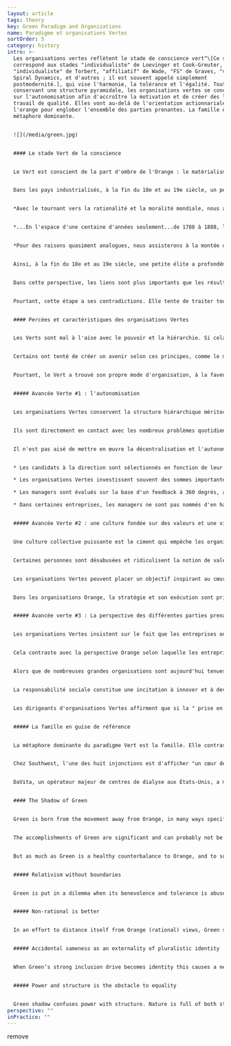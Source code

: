 ```yaml
---
layout: article
tags: theory
key: Green Paradigm and Organizations
name: Paradigme et organisations Vertes
sortOrder: 5
category: history
intro: >-
  Les organisations vertes reflètent le stade de conscience vert^\[Ce stade
  correspond aux stades "individualiste" de Loevinger et Cook-Greuter,
  "individualiste" de Torbert, "affiliatif" de Wade, "FS" de Graves, "vert" de
  Spiral Dynamics, et d'autres ; il est souvent appelé simplement
  postmodernité.], qui vise l'harmonie, la tolérance et l'égalité. Tout en
  conservant une structure pyramidale, les organisations vertes se concentrent
  sur l'autonomisation afin d'accroître la motivation et de créer des lieux de
  travail de qualité. Elles vont au-delà de l'orientation actionnariale de
  l'orange pour englober l'ensemble des parties prenantes. La famille est la
  métaphore dominante.


  ![](/media/green.jpg)


  #### Le stade Vert de la conscience


  Le Vert est conscient de la part d'ombre de l'Orange : le matérialisme, l'inégalité sociale et la perte du sens de la communauté. Le Vert est attentif aux émotions des personnes : toutes les situations méritent respect. Il recherche la communauté, la coopération et le consensus. Les individus s'efforcent de s'intégrer, de créer des liens harmonieux avec tout le monde.


  Dans les pays industrialisés, à la fin du 18e et au 19e siècle, un petit cercle opérant selon le paradigme Vert a défendu l'abolition de l'esclavage, la libération des femmes et la démocratie. Ken Wilber l'exprime ainsi :


  *Avec le tournant vers la rationalité et la moralité mondiale, nous assistons à la montée des mouvements de libération modernes... ce qui est juste et équitable pour tous les humains, sans distinction de race, de sexe ou de croyance.*


  *...En l'espace d'une centaine d'années seulement...de 1788 à 1888, l'esclavage a été banni...de toute société industrielle rationnelle. Dans (les paradigmes antérieurs), l'esclavage est parfaitement acceptable, car l'égalité de dignité et de valeur ne s'étend pas à tous les humains, mais seulement à ceux de votre tribu.*


  *Pour des raisons quasiment analogues, nous assisterons à la montée du féminisme et du mouvement des femmes à l'échelle de la culture... La démocratie, elle aussi, était radicalement nouvelle... Rappelons que dans les "démocraties" grecques, une personne sur trois était esclave, et pratiquement toutes les femmes et les enfants.*^\[Souvent dans l'histoire, nous trouvons des idées en avance sur leur temps, comme la démocratie dans la Grèce antique, c'est-à-dire en avance sur le centre de gravité du développement des personnes à ce moment particulier. Pour s'épanouir, ces idées doivent attendre que l'évolution les rattrape, qu'elle leur fournisse le bon "ventre culturel", comme l'appelle le philosophe américain Richard Tarnas : Une grande question ici est de savoir pourquoi la révolution copernicienne s'est produite au XVIe siècle, avec Copernic lui-même, et au début du XVIIe siècle, avec Kepler et Galilée ? Pourquoi a-t-il fallu attendre jusqu'à ce moment-là, alors qu'un certain nombre de personnes avant Copernic avaient émis l'hypothèse d'un univers héliocentrique et d'une terre planétaire ? On trouve des preuves de cette hypothèse chez les Grecs de l'Antiquité, en Inde et dans les cultures islamiques au Moyen Âge européen. Je pense que cette question montre à quel point un changement majeur de paradigme dépend de plus que de quelques données empiriques supplémentaires et de plus qu'une nouvelle théorie brillante utilisant un nouveau concept. Il dépend en réalité d'un contexte beaucoup plus large, de sorte que la graine d'une idée potentiellement puissante tombe sur un sol totalement différent, à partir duquel cet organisme, ce nouveau cadre conceptuel, peut se développer - littéralement une "conception" dans un nouvel utérus ou une nouvelle matrice culturelle et historique. Richard Tarnas et Dean Radin, "The Timing of Paradigm Shifts", Noetic Now, janvier 2012]


  Ainsi, à la fin du 18e et au 19e siècle, une petite élite a profondément façonné la pensée occidentale. Au 20e siècle, leur nombre a augmenté. Si le Orange prédomine aujourd'hui dans les affaires et la politique, le Vert est très présent dans la pensée académique, les organisations à but non lucratif, le travail social et les activités associatives.


  Dans cette perspective, les liens sont plus importants que les résultats. Plutôt que de prendre des décisions du haut vers le bas, le Vert privilégie les processus collaboratifs, du bas vers le haut, et tente d'amener des points de vue opposés à un consensus. L'Orange glorifie l'esprit de décision. Le Vert exige des leaders qu'ils soient au service de ceux qu'ils dirigent. Cette position est noble, généreuse et empreinte d'empathie. À la lumière des inégalités et des discriminations persistantes, la vie ne doit pas se limiter à une quête égocentrée de carrière et de succès.


  Pourtant, cette étape a ses contradictions. Elle tente de traiter toutes les perspectives de manière égale et se bloque lorsque d'autres abusent de sa capacité à accepter des idées intolérantes. L'égocentrisme du Rouge, la certitude de l'Ambre et l'idéalisme du Vert sont perçus par l'Orange. La relation du Vert aux règles est ambiguë : d'un côté, les règles sont arbitraires et injustes, mais les supprimer est impossible. Le Vert est puissant en tant que paradigme pour briser les anciennes structures, mais souvent moins efficace pour formuler des alternatives pragmatiques.


  #### Percées et caractéristiques des organisations Vertes


  Les Verts sont mal à l'aise avec le pouvoir et la hiérarchie. Si cela signifie que ceux qui sont en haut de l'échelle dominent ceux qui sont en bas, alors il faut abolir la hiérarchie. Donnons à tout le monde le même pouvoir. Il faut laisser les travailleurs posséder l'entreprise à parts égales et prendre les décisions par consensus.


  Certains ont tenté de créer un avenir selon ces principes, comme le mouvement coopératif à la fin du 19e et au début du 20e siècle, ou encore les communautés de vie dans les années 1960. Rétrospectivement, ces formes extrêmes d'égalitarisme se sont avérées ne pas être un succès, à l'échelle et dans le temps.^\[Dans le secteur des entreprises, les coopératives de travail ont échoué à obtenir une adhésion significative. Celles qui subsistent sont souvent gérées selon des pratiques qui sont une combinaison d'orange et de vert. Un exemple de réussite souvent cité est Mondragon, un conglomérat de coopératives basé dans la ville basque du même nom en Espagne (environ 250 entreprises, employant approximativement 100 000 personnes, avec un chiffre d'affaires d'environ 15 milliards d'euros). Toutes les coopératives sont entièrement détenues par les salariés. Les patrons sont élus ; les écarts de salaires sont moins importants qu'ailleurs (mais restent significatifs, pouvant atteindre 9:1 ou plus) ; les travailleurs temporaires n'ont pas le droit de vote, ce qui crée une communauté à deux niveaux où certains sont plus égaux que d'autres. Dans le secteur de l'éducation, il existe plusieurs modèles d'écoles sans structures d'autorité des adultes sur les enfants, notamment la Summerhill School, un pensionnat britannique fondé dans les années 1920. Il pratique une forme radicale de démocratie, où élèves et adultes ont le même pouvoir de vote, et où les cours ne sont pas obligatoires, entre autres différences. Dans la sphère institutionnelle, de nombreux organismes supranationaux - les Nations unies, l'Union européenne et l'Organisation mondiale du commerce, entre autres - disposent de mécanismes de prise de décision au plus haut niveau qui sont, du moins en partie, modelés sur les principes verts tels que le vote démocratique ou unanime des différents pays membres et la présidence tournante. Ces principes de décision verts sont difficiles à faire respecter, et les pays les plus riches ou les plus puissants exigent et finissent souvent par recevoir plus de pouvoirs de vote (souvent même des pouvoirs de veto implicites, voire explicites). Les services du personnel de ces institutions sont le plus souvent gérés comme dans des organisations Ambres.] Arriver à un consensus dans de grands groupes est intrinsèquement difficile.


  Pourtant, le Vert a trouvé son propre mode d'organisation, à la faveur de trois avancées. Certaines des entreprises les plus célèbres et les plus prospères de ces derniers temps - Starbucks, Southwest Airlines, Ben & Jerry's, The Container Store, pour n'en citer que quelques-unes - s'appuient sur des pratiques et une culture Vertes.


  ##### Avancée Verte #1 : l'autonomisation


  Les organisations Vertes conservent la structure hiérarchique méritocratique de l'Orange, mais font descendre autant de décisions que possible vers les collaborateurs de terrain. Ces derniers peuvent prendre des décisions de grande envergure sans l'approbation de la direction.


  Ils sont directement en contact avec les nombreux problèmes quotidiens, de moindre importance. On leur fait confiance pour trouver de meilleures solutions que des experts qui viennent de loin. Les équipes au sol de Southwest Airlines, par exemple, sont habilitées à chercher des solutions créatives aux problèmes des passagers : leurs collègues de la plupart des autres compagnies aériennes doivent se contenter de suivre le règlement.


  Il n'est pas aisé de mettre en œuvre la décentralisation et l'autonomisation à grande échelle. On demande en effet aux managers de partager le pouvoir et le contrôle. Pour que cela fonctionne, les entreprises doivent clairement définir le type de leadership qu'elles attendent des cadres supérieurs et intermédiaires. Les leaders Verts ne doivent pas se contenter de résoudre les problèmes de manière neutre (comme dans le cas de l'Orange), ils doivent être des leaders serviteurs. Ils doivent écouter leurs subordonnés, les responsabiliser, les motiver et les faire évoluer. Du temps et des efforts sont investis dans le développement de leaders serviteurs :


  * Les candidats à la direction sont sélectionnés en fonction de leur état d'esprit et de leur comportement : Sont-ils prêts à partager le pouvoir ? Dirigeront-ils avec humilité ? 

  * Les organisations Vertes investissent souvent des sommes importantes dans des formations pour les managers nouvellement promus, afin de leur enseigner l'état d'esprit et les compétences des leaders serviteurs.

  * Les managers sont évalués sur la base d'un feedback à 360 degrés, afin que les supérieurs soient responsables devant leurs subordonnés.

  * Dans certaines entreprises, les managers ne sont pas nommés d'en haut, mais d'en bas : les subordonnés choisissent leur patron, après avoir interrogé les candidats potentiels.


  ##### Avancée Verte #2 : une culture fondée sur des valeurs et une vision inspirantes.


  Une culture collective puissante est le ciment qui empêche les organisations autonomes de se déliter. On fait confiance aux employés de terrain pour prendre des décisions, guidés par des valeurs communes plutôt que par un gros recueil de directives.


  Certaines personnes sont désabusées et ridiculisent la notion de valeurs partagées. En effet, les organisations Orange se sentent de plus en plus obligées de suivre la mode : elles définissent un ensemble de valeurs, les affichent sur les murs et "en ligne", puis les ignorent si cela est plus pratique pour leurs résultats. Mais là où le leadership s'appuie véritablement sur des valeurs partagées, on rencontre des cultures incroyablement vivantes dans lesquelles les employés se sentent appréciés et responsabilisés. Les résultats sont souvent spectaculaires. La recherche révèle que les organisations fondées sur les valeurs peuvent faire mieux que leurs homologues dans des proportions considérables.^\[La première grande étude remonte à 1992, lorsque John Kotter et James Heskett, professeurs à la Harvard Business School, ont examiné ce lien dans leur livre intitulé "Corporate Culture and Performance". Ils ont établi que les entreprises dotées d'une forte culture d'entreprise et dont les managers/employés sont responsabilisés ont obtenu de meilleurs résultats que les autres entreprises en termes de croissance du chiffre d'affaires (par un facteur de quatre), d'augmentation du cours de l'action (par un facteur de huit) et d'augmentation du bénéfice net (par un facteur de plus de 700) au cours des 11 années considérées dans la recherche. Une étude plus récente menée par Raj Sisodia, Jagh Sheth et David B. Wolfe, dans ce qui est sans doute un livre déterminant pour le modèle organisationnel vert - Firms of Endearment : How World-Class Companies Profit from Passion and Purpose - est parvenue à des conclusions similaires en 2007. Les "firmes de prédilection" étudiées par les auteurs ont obtenu un rendement cumulatif pour les actionnaires de 1 025 % sur les dix années précédant la recherche, contre 122 % pour le S&P 500. D'un point de vue méthodologique, ces résultats sont à prendre avec des pincettes. Il y a un biais de sélection évident, car seules les sociétés exceptionnelles dont on peut s'attendre à ce qu'elles surpassent leurs pairs ont été sélectionnées dans l'échantillon. L'indice de référence, le S&P 500, n'a pas été ajusté en fonction du secteur, de la taille ou d'autres critères. En outre, les critères autres que le modèle d'organisation, tels que les brevets, les modèles commerciaux innovants et l'utilisation des actifs, qui pourraient expliquer un résultat supérieur, n'ont pas été écartés. Le dernier livre de Raj Sisodia, écrit avec John Mackey, comporte un chapitre entier avec des références d'études similaires auxquelles les lecteurs intéressés peuvent se référer. Toute recherche tentant de faire des affirmations aussi générales que la supériorité d'un modèle organisationnel par rapport à un autre se heurte inévitablement à des discussions méthodologiques (et, sur le plan des principes, on pourrait remettre en question le rendement ou la croissance des actions en tant que mesure principale pour évaluer le succès, comme le font la plupart de ces études). Il se peut qu'en fin de compte, l'expérience directe compte davantage que les affirmations académiques. Quiconque passe du temps dans des organisations telles que Southwest Airlines ou The Container Store reviendra convaincu que les travailleurs responsabilisés dans des entreprises axées sur les valeurs obtiendront en moyenne de meilleurs résultats que leurs pairs dans des environnements plus traditionnels.]


  Les organisations Vertes peuvent placer un objectif inspirant au cœur de ce qu'elles font. Southwest ne se considère pas seulement comme une entreprise de transport ; elle insiste sur le fait qu'elle est une entreprise de "liberté", qui aide ses clients à se rendre dans des endroits où ils ne pourraient pas aller sans les tarifs avantageux de Southwest. Ben & Jerry's ne se contente pas de proposer des glaces, mais se soucie également de la terre et de l'environnement.


  Dans les organisations Orange, la stratégie et son exécution sont primordiales. Dans les organisations vertes, la culture est primordiale. Les PDG des organisations Vertes affirment que la promotion de la culture et des valeurs partagées est leur tâche principale. Cette orientation confère aux ressources humaines (RH) un rôle central. Le directeur des RH est souvent un membre influent de l'équipe dirigeante et un conseiller direct du PDG. Il est à la tête d'une équipe conséquente qui orchestre des investissements importants dans des processus tels que la formation, les initiatives culturelles, le feedback à 360°, la planification de la continuité et les enquêtes sur le bien-être des collaborateurs.


  ##### Avancée verte #3 : La perspective des différentes parties prenantes


  Les organisations Vertes insistent sur le fait que les entreprises ont une responsabilité non seulement envers les investisseurs, mais aussi envers la direction, les employés, les clients, les fournisseurs, les communautés locales, la société en général et l'environnement. Le rôle du leadership est de faire les bons compromis afin que toutes les parties prenantes puissent prospérer.


  Cela contraste avec la perspective Orange selon laquelle les entreprises à but lucratif doivent fonctionner dans une logique d'actionnaire et que l'obligation première de la direction est de maximiser les profits pour les investisseurs. La "main invisible" d'Adam Smith est souvent invoquée pour expliquer comment cela profite à toutes les parties prenantes à long terme.


  Alors que de nombreuses grandes organisations sont aujourd'hui tenues de publier un rapport sur la responsabilité sociale, les organisations Vertes considèrent que la responsabilité sociale fait partie intégrante de leur mode de fonctionnement. Elle ne constitue pas une obligation gênante.


  La responsabilité sociale constitue une incitation à innover et à devenir des entreprises plus citoyennes. Elles travaillent avec des fournisseurs situés dans des pays en développement pour améliorer les conditions de travail et prévenir le travail des enfants ; elles réduisent leur empreinte carbone et leur consommation d'eau ; elles sont susceptibles de recycler les produits et de réduire les emballages.


  Les dirigeants d'organisations Vertes affirment que si la " prise en compte des parties prenantes " peut entraîner des coûts plus élevés à court terme, elle sera bénéfique pour tous à long terme, y compris pour les actionnaires.


  ##### La famille en guise de référence


  La métaphore dominante du paradigme Vert est la famille. Elle contraste avec "l'organisation en tant que machine" de la réalisation orange. Lorsque les dirigeants des organisations vertes s'expriment, vous ne pouvez pas manquer de remarquer combien cette métaphore revient fréquemment : les employés font partie de la même famille, ils sont dans le même bateau, prêts à s'entraider, à être là les uns pour les autres.


  Chez Southwest, l'une des huit injonctions est d'afficher "un cœur de serviteur". Dans le Southwest Way, il s'agit pour les employés d'"embrasser la famille SWA".


  DaVita, un opérateur majeur de centres de dialyse aux États-Unis, a mis en œuvre les principes du paradigme Vert de manière très cohérente.^[Le Stanford Business Case 2006 sur DaVita est très lisible et constitue une bonne ressource pour les lecteurs souhaitant se plonger dans une description plus détaillée des principes et pratiques organisationnels Verts.] Il utilise une autre métaphore communautaire, le village, et appelle ses 41 000 employés des citoyens. Le siège de l'entreprise est connu sous le nom de Casa DaVita, tandis que Kent Thiry, le président-directeur général, est appelé maire du village. On lui attribue le mérite d'avoir sauvé l'entreprise de la quasi-faillite en 1999 et de son succès actuel grâce à la culture Verte qu'il a instaurée.


  #### The Shadow of Green


  Green is born from the movement away from Orange, in many ways specifically away from the shadow of Orange. At its peak, Green is communitarian, egalitarian and consensual.^\[Don Beck puts it this way: "Our science left us numb, without heart and soul, and with only the outer manifestations of success. The “good life” was measured only in materialistic terms. We discover that we have become alienated from ourselves, as well as from others. [...] the basic human being has been neglected. The focus shifts from personal achievement to group- and community-oriented goals and objectives—for GREEN, we are all one human family. GREEN begins by making peace with ourselves and then expands to looking at the dissonance and conflicts in society and wanting to make peace there, too, addressing the economic gaps and inequities created by ORANGE, and also by BLUE and by RED, to bring peace and brotherhood so we can all share equally. Gender roles are derigidified, glass ceilings opened, affirmative action plans are implemented, and social class distinctions blurred. Spirituality returns as a nondenominational, nonsectarian “unity.””]


  The accomplishments of Green are significant and can probably not be overstated. In the short time of it’s existence humanity has seen major change in the direction of a more humane society: the civil rights movement, the women’s liberation movement, the global drive for environmental protection, heightened awareness for the need to protect our ecosystems, health care reforms, improved awareness of marginalization of minority groups in society, and more are all examples of progress that would never have emerged without it.


  But as much as Green is a healthy counterbalance to Orange, and to some extent also the previous stages, it is also a stage that can rigidify too far into its own spectrum and display its very own shadow tendencies.


  ##### Relativism without boundaries


  Green is put in a dilemma when its benevolence and tolerance is abused by the same groups that Green wants to invite into equality on equal terms. Green shadow is forced to choose between accepting when non-tolerant Amber and Red abuses its tolerance or to acknowledge that not all worldviews have the same level of maturity and may need different levels of limitation.


  ##### Non-rational is better


  In an effort to distance itself from Orange (rational) views, Green shadow sees all non-rational value systems as preferable. Green has a romantic notion with ‘back to nature’. It often does not see how pre-rational worldviews are deeply limited and how different they are from post-rational Green worldviews.


  ##### Accidental sameness as an externality of pluralistic identity


  When Green’s strong inclusion drive becomes identity this causes a need for shared ideals as a prerequisite for group membership consideration.^\[The resulting attitude becomes protection of the unique sameness inside the organization. This couples with an implicit judgement and suspiciousness of outsiders as potential threats to the established culture. This typically does not manifest in explicit or outspoken criticism as Green often tries to avoid confrontation. Rather this is more often seen as a moral high ground of implicit “shoulds” and unspoken expectations of certain views and means of expressions that must be exhibited or agreed on for acceptance from insiders. Any lack of such views or expression is confirmation that non-acceptance is justified. Clare W Graves puts it this way: “Green brings into existence the sociocratic value system, in which emphasis is placed upon ‘getting along’, accepting the authority of the group or the majority, and seeking status from others. This ‘other directed’ individual believes he will find salvation in belonging and in participating with others in what they want him to do. While the individual has given up his dogmatism, he nevertheless rigidifies in a world of sociocentric thinking.”, for more see The Mean Green Hypothesis: Fact or Fiction, by Natasha Todorovic] When this “like me, like us” filter becomes more important to determine membership than if an individual is motivated and capable to contribute to the organization’s purpose this often causes three problems at the collective level: Limited choice of people, lack of diversity inside the organization and a limited ability to get things done.


  ##### Power and structure is the obstacle to equality


  Green shadow confuses power with structure. Nature is full of both structure and natural hierarchy. In an effort to eradicate ineaquality Green shadow often attempts to dismantle all hiearchy and structure. But removing all formal structure from an organization does not defuse power, it forces power underground into informal structures. When members of these informal structures are not elected by members of the whole group the individuals who have power don't need to answer to the whole group or organization. This reduces transparency about use of power and disjoints power from accountability.^\[The natural cause of differences of power and influence is rooted in the diversity in individual people. We all have different levels of abilities, experience, range of expression and when we use these they naturally result in exercise of our own personal power - which is genuinely different in strength and nature. Jo Freeman puts it this way: “The idea of ‘structurelessness’ does not prevent the formation of informal structures, but only formal ones. [...] Thus, ‘structurelessness’ becomes a way of masking power. An unstructured group always has an informal, or covert, structure. It is this informal structure, particularly in unstructured groups, which forms the basis for elites. An elite refers to a small group of people who have power over a larger group of which they are part, usually without direct responsibility to that larger group, and often without their knowledge or consent. Elites are not conspiracies.These friendship groups function as networks of communication outside any regular channels for such communication that may have been set up by a group. Because people are friends, usually sharing the same values and orientations, because they talk to each other socially and consult with each other when common decisions have to be made, the people involved in these networks have more power in the group than those who don’t. For everyone to have the opportunity to be involved in a given group and to participate in its activities there needs to be explicit structure. The rules of decision-making must be open and available to everyone, and this can only happen if they are formalised. A ‘Structurelessness’ organisation is impossible. We can only decide whether or not to have a formally or informally structured one. \[...] All groups create informal structures as a result of the interaction patterns among the members. Such informal structures can do very useful things. But only unstructured groups are totally governed by them. When informal elites are combined with a myth of ‘structurelessness’, there can be no attempt to put limits on the use of power. Consequences: a) people listen to others because they like them, not because they say significant things. b) informal structures have no obligation to be responsible to the group at large. Their power was not given to them; it cannot be taken away. Their influence is not based on what they do for the group; therefore they cannot be directly influenced by the group.”, see The Tyranny of Structurelessness, by Jo Freeman for more.]Power can’t simply be wished away. Like the Hydra, if you cut off its head, another will pop up somewhere else.
perspective: ""
inPractice: ""
---
```

remove
